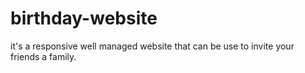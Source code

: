 # birthday-website
it's a  responsive well managed website that can be use to invite your friends a family.
